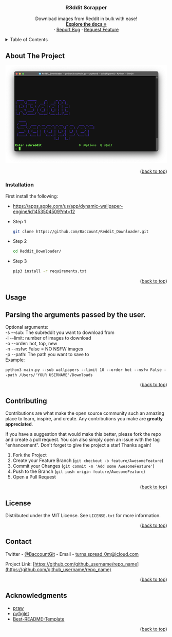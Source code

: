 

<div id="top"></div>
<!--

<!-- PROJECT LOGO -->
<br />
<div align="center">
  </a>

<h3 align="center">R3ddit Scrapper</h3>

  <p align="center">
     Download images from Reddit in bulk with ease!
    <br />
    <a href="https://github.com/Baccount/Reddit_Downloader/tree/master"><strong>Explore the docs »</strong></a>
    <br />
    ·
    <a href="https://github.com/Baccount/Reddit_Downloader/issues/new">Report Bug</a>
    ·
    <a href="https://github.com/Baccount/Reddit_Downloader/issues/new">Request Feature</a>
  </p>
</div>

<!-- TABLE OF CONTENTS -->
<details>
  <summary>Table of Contents</summary>
  <ol>
    <li>
      <a href="#about-the-project">About The Project</a>
    </li>
    <li>
      <a href="#installation">Installation</a>
    </li>
    <li><a href="#usage">Usage</a></li>
    <li><a href="#contributing">Contributing</a></li>
    <li><a href="#license">License</a></li>
    <li><a href="#contact">Contact</a></li>
    <li><a href="#acknowledgments">Acknowledgments</a></li>
  </ol>
</details>

<!-- ABOUT THE PROJECT -->

## About The Project

![Alt text](images/main-app.png?raw=true "Optional Title")

<p align="right">(<a href="#top">back to top</a>)</p>

### Installation

First install the following:

- <https://apps.apple.com/us/app/dynamic-wallpaper-engine/id1453504509?mt=12>

- Step 1

  ```sh
  git clone https://github.com/Baccount/Reddit_Downloader.git
  ```

- Step 2

  ```sh
  cd Reddit_Downloader/
  ```

- Step 3

  ```sh
  pip3 install -r requirements.txt
  ```

<p align="right">(<a href="#top">back to top</a>)</p>

<!-- USAGE EXAMPLES -->

## Usage

## Parsing the arguments passed by the user.
Optional arguments:\
-s --sub: The subreddit you want to download from\
-l --limit: number of images to download\
-o --order: hot, top, new\
-n --nsfw: False = NO NSFW images\
-p --path: The path you want to save to\
Example:
```
python3 main.py --sub wallpapers --limit 10 --order hot --nsfw False --path /Users/'YOUR USERNAME'/Downloads
```

<p align="right">(<a href="#top">back to top</a>)</p>

<!-- CONTRIBUTING -->

## Contributing

Contributions are what make the open source community such an amazing place to learn, inspire, and create. Any contributions you make are **greatly appreciated**.

If you have a suggestion that would make this better, please fork the repo and create a pull request. You can also simply open an issue with the tag "enhancement".
Don't forget to give the project a star! Thanks again!

1. Fork the Project
2. Create your Feature Branch (`git checkout -b feature/AwesomeFeature`)
3. Commit your Changes (`git commit -m 'Add some AwesomeFeature'`)
4. Push to the Branch (`git push origin feature/AwesomeFeature`)
5. Open a Pull Request

<p align="right">(<a href="#top">back to top</a>)</p>

<!-- LICENSE -->

## License

Distributed under the MIT License. See `LICENSE.txt` for more information.

<p align="right">(<a href="#top">back to top</a>)</p>

<!-- CONTACT -->

## Contact

Twitter - [@BaccountGit](https://twitter.com/BaccountGit) - Email - turns.spread_0m@icloud.com

Project Link: [https://github.com/github_username/repo_name](https://github.com/github_username/repo_name)

<p align="right">(<a href="#top">back to top</a>)</p>

<!-- ACKNOWLEDGMENTS -->

## Acknowledgments

- [praw](https://praw.readthedocs.io/en/stable/index.html)
- [pyfiglet](https://github.com/pwaller/pyfiglet)
- [Best-README-Template](https://github.com/othneildrew/Best-README-Template)

<p align="right">(<a href="#top">back to top</a>)</p>
